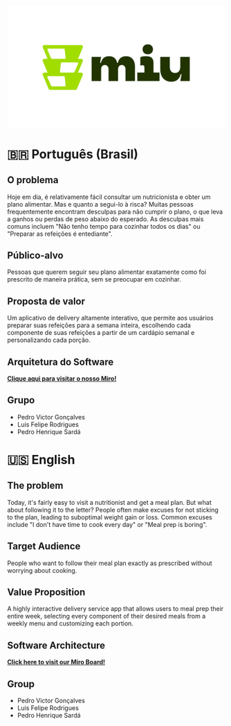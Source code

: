 ![logo](main-logo.png)

# **🇧🇷 Português (Brasil)**

## O problema

Hoje em dia, é relativamente fácil consultar um nutricionista e obter um plano alimentar. Mas e quanto a segui-lo à risca? Muitas pessoas frequentemente encontram desculpas para não cumprir o plano, o que leva a ganhos ou perdas de peso abaixo do esperado. As desculpas mais comuns incluem "Não tenho tempo para cozinhar todos os dias" ou "Preparar as refeições é entediante".

## Público-alvo

Pessoas que querem seguir seu plano alimentar exatamente como foi prescrito de maneira prática, sem se preocupar em cozinhar.

## Proposta de valor

Um aplicativo de delivery altamente interativo, que permite aos usuários preparar suas refeições para a semana inteira, escolhendo cada componente de suas refeições a partir de um cardápio semanal e personalizando cada porção.

## Arquitetura do Software

**[Clique aqui para visitar o nosso Miro!](https://miro.com/app/board/uXjVKTk2aF0=/?share_link_id=943395582634)**

## Grupo

-   Pedro Victor Gonçalves
-   Luis Felipe Rodrigues
-   Pedro Henrique Sardá

# **🇺🇸 English**

## The problem

Today, it's fairly easy to visit a nutritionist and get a meal plan. But what about following it to the letter? People often make excuses for not sticking to the plan, leading to suboptimal weight gain or loss. Common excuses include "I don't have time to cook every day" or "Meal prep is boring".

## Target Audience

People who want to follow their meal plan exactly as prescribed without worrying about cooking.

## Value Proposition

A highly interactive delivery service app that allows users to meal prep their entire week, selecting every component of their desired meals from a weekly menu and customizing each portion.

## Software Architecture

**[Click here to visit our Miro Board!](https://miro.com/app/board/uXjVKTk2aF0=/?share_link_id=943395582634)**

## Group

-   Pedro Victor Gonçalves
-   Luis Felipe Rodrigues
-   Pedro Henrique Sardá
